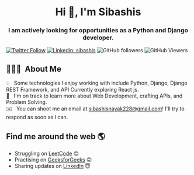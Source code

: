 <h1 align="center">Hi 👋, I'm Sibashis</h1>
<h3 align="center">I am actively looking for opportunities as a Python and Django developer. </h3>


[![Twitter Follow](https://img.shields.io/twitter/follow/sibashis_nayak?label=Follow)](https://twitter.com/intent/follow?screen_name=sibashis_nayak)
[![Linkedin: sibashis](https://img.shields.io/badge/-sibashis-blue?style=flat-square&logo=Linkedin&logoColor=white&link=https://www.linkedin.com/in/sibashis-nayak/)](https://www.linkedin.com/in/sibashis-nayak/)
![GitHub followers](https://img.shields.io/github/followers/sibashis9692?label=Follow&style=social)
![GitHub Viewers](https://komarev.com/ghpvc/?username=sibashis9692&label=Profile%20views&color=0e75b6&style=flat)


## 👨🏻‍💻 &nbsp;About Me

💡 &nbsp; Some technologies I enjoy working with include Python, Django, Django REST Framework, and API Currently exploring React js.\
🌱 &nbsp; I'm on track to learn more about Web Development, crafting APIs, and Problem Solving.\
✉️ &nbsp; You can shoot me an email at sibashisnayak228@gmail.com! I'll try to respond as soon as I can.



## Find me around the web 🌎
- Struggling on <a href="https://leetcode.com/sibashisnayak9692/">LeetCode</a> 😍
- Practising on <a href="https://auth.geeksforgeeks.org/user/sibashisnayak228/practice">GeeksforGeeks</a> 🙃
- Sharing updates on <a href="https://www.linkedin.com/in/sibashis-nayak/">LinkedIn</a> 😇

